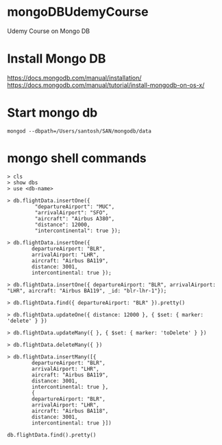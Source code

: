 # mongoDBUdemyCourse
Udemy Course on Mongo DB

# Install Mongo DB
https://docs.mongodb.com/manual/installation/
https://docs.mongodb.com/manual/tutorial/install-mongodb-on-os-x/

# Start mongo db
```shell
mongod --dbpath=/Users/santosh/SAN/mongodb/data
````

# mongo shell commands
```shell
> cls
> show dbs
> use <db-name>

> db.flightData.insertOne({
         "departureAirport": "MUC",
         "arrivalAirport": "SFO",
         "aircraft": "Airbus A380",
         "distance": 12000,
         "intercontinental": true });

> db.flightData.insertOne({
        departureAirport: "BLR",
        arrivalAirport: "LHR",
        aircraft: "Airbus BA119",
        distance: 3001,
        intercontinental: true });

> db.flightData.insertOne({ departureAirport: "BLR", arrivalAirport: "LHR", aircraft: "Airbus BA119", _id: "blr-lhr-1"});

> db.flightData.find({ departureAirport: "BLR" }).pretty()

> db.flightData.updateOne({ distance: 12000 }, { $set: { marker: 'delete' } })

> db.flightData.updateMany({ }, { $set: { marker: 'toDelete' } })

> db.flightData.deleteMany({ })

> db.flightData.insertMany([{
        departureAirport: "BLR",
        arrivalAirport: "LHR",
        aircraft: "Airbus BA119",
        distance: 3001,
        intercontinental: true },
        {
        departureAirport: "BLR",
        arrivalAirport: "LHR",
        aircraft: "Airbus BA118",
        distance: 3001,
        intercontinental: true }])

db.flightData.find().pretty()
```